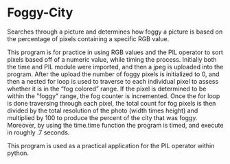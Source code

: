 # Foggy-City
Searches through a picture and determines how foggy a picture is based on the percentage of pixels containing a specific RGB value.   

This program is for practice in using RGB values and the PIL operator to sort pixels based off of a numeric value, while timing the process. Initially both the time and PIL module were imported, and then a jpeg is uploaded into the program. After the upload the number of foggy pixels is initialized  to 0, and then a nested for loop is used to traverse to each individual pixel to assess whether it is in the “fog colored” range. If the pixel is determined to be within the "foggy" range, the fog counter is incremented. Once the for loop is done traversing through each pixel, the total count for fog pixels is then divided by the total resolution of the photo (width times height) and multiplied by 100 to produce the percent of the city that was foggy. Moreover, by using the time.time function the program is timed, and execute in roughly .7 seconds. 

This program is used as a practical application for the PIL operator within python.
